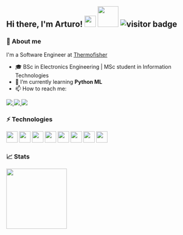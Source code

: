 <!-- Start: Welcome section -->
<div vertical-align="middle">
  <h2> Hi there, I'm Arturo! 
    <img src="https://media.giphy.com/media/fvT2uzkzsSWmmkvl5g/giphy.gif" width="30"> 
    <img src="https://media.giphy.com/media/jf8FsS1JGOXmg/giphy.gif" width="55"> 
    <img src="https://visitor-badge.glitch.me/badge?page_id=artmen1516.artmen1516" alt="visitor badge"> 
  </h2>
<div>
<!-- End: Welcome section -->

<!-- Start: About me section -->
<h3>📖 About me</h3>
<p> I'm a Software Engineer at <a href="https://www.thermofisher.com">Thermofisher</a></p>
<ul>
<li> 🎓 BSc in Electronics Engineering | MSc student in Information Technologies  </li>
<li> 🌱 I’m currently learning <b>Python ML</b> </li>
<li> 📫 How to reach me: </li>
</ul>
<a href="https://mail.google.com/mail/?view=cm&fs=1&to=arturoo1516@gmail.com">
  <img src="https://img.shields.io/badge/-arturoo1516@gmail.com-red?style=flat-square&logo=gmail&logoColor=white"/>
</a> 
<a href="https://www.linkedin.com/in/arturomendivil/">
  <img src="https://img.shields.io/badge/-arturomendivil-blue?style=flat-square&logo=Linkedin&logoColor=white"/>
</a> 
<a href="https://twitter.com/ArturoMendivil">
  <img src="https://img.shields.io/badge/-arturomendivil-blue?style=flat-square&logo=Twitter&logoColor=white"/>
</a> 
<!-- End: About me section -->

<!-- Start: Languages section -->
<h3> ⚡ Technologies </h3>
<img height=30 src="https://cdn.jsdelivr.net/gh/devicons/devicon/icons/python/python-original.svg"/>
<img height=30 src="https://cdn.jsdelivr.net/gh/devicons/devicon/icons/java/java-original.svg"/>
<img height=30 src="https://cdn.jsdelivr.net/gh/devicons/devicon/icons/html5/html5-original.svg" />
<img height=30 src="https://cdn.jsdelivr.net/gh/devicons/devicon/icons/css3/css3-original.svg" />
<img height=30 src="https://cdn.jsdelivr.net/gh/devicons/devicon/icons/react/react-original.svg" />
<img height=30 src="https://cdn.jsdelivr.net/gh/devicons/devicon/icons/git/git-plain.svg"/>
<img height=30 src="https://cdn.jsdelivr.net/gh/devicons/devicon/icons/github/github-original.svg"/>
<img height=30 src="https://cdn.jsdelivr.net/gh/devicons/devicon/icons/canva/canva-original.svg"/>

<!-- End: Languages section -->

<!-- Start: Stats section -->
<h3> 📈 Stats </h3>
<img height="160px" src="https://github-readme-stats.vercel.app/api?username=artmen1516&show_icons=true&hide=issues&theme=tokyonight&border_color=693fc5"/>
<!-- End: Stats section -->
  
<!-- Commented 
<img height="160px" src="https://github-readme-stats.vercel.app/api/top-langs/?username=artmen1516&layout=compact&theme=tokyonight&border_color=693fc5"/>


-->

<!-- ORIGINAL Example Readme
**artmen1516/artmen1516** is a ✨ _special_ ✨ repository because its `README.md` (this file) appears on your GitHub profile.

Here are some ideas to get you started:

- 🔭 I’m currently working on ...
- 🌱 I’m currently learning ...
- 👯 I’m looking to collaborate on ...
- 🤔 I’m looking for help with ...
- 💬 Ask me about ...
- 📫 How to reach me: ...
- 😄 Pronouns: ...
- ⚡ Fun fact: ...
-->


